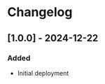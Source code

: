 <!-- markdownlint-disable MD022 MD032 -->
# Changelog

## [1.0.0] - 2024-12-22
### Added
- Initial deployment
